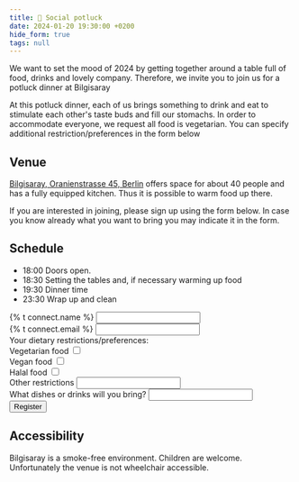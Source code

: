 ```yaml
---
title: 🥗 Social potluck
date: 2024-01-20 19:30:00 +0200
hide_form: true
tags: null
---
```

We want to set the mood of 2024 by getting together around a table full of food, drinks and lovely company. Therefore, we invite you to join us for a potluck dinner at Bilgisaray

At this potluck dinner, each of us brings something to drink and eat to stimulate each other's taste buds and fill our stomachs. In order to accommodate everyone, we request all food is vegetarian. You can specify additional restriction/preferences in the form below

## Venue

[Bilgisaray, Oranienstrasse 45, Berlin](https://www.google.com/maps/place/Bilgisaray/@52.499971,13.4204474,17z/data=!3m1!4b1!4m5!3m4!1s0x47a84e34f7d3f0db:0x4a368a3631962abc!8m2!3d52.499971!4d13.4226362) offers space for about 40 people and has a fully equipped kitchen. Thus it is possible to warm food up there. 

If you are interested in joining, please sign up using the form below. 
In case you know already what you want to bring you may indicate it in the form. 

## Schedule

* 18:00 Doors open. 
* 18:30 Setting the tables and, if necessary warming up food
* 19:30 Dinner time
* 23:30 Wrap up and clean

<div class="social-links">
  <form name="social-potluck" class="join-form" method="POST" data-netlify="true">
    <div class="control">
      <label for="name">{% t connect.name %}</label>
      <input class="input-text" id="name" type="text" required name="name" />
    </div>
    <div class="control">
      <label for="email">{% t connect.email %}</label>
      <input
        class="input-text"
        id="email"
        type="email"
        required
        name="email"
      />
    </div>
    Your dietary restrictions/preferences:
    <br>
    <div class="flex flex-row ai-ctr"> 
      <label for="vegetarian">Vegetarian food</label>  
      <input id="vegetarian" type="checkbox" name="vegetarian"/> 
    </div> 
    <div class="flex flex-row ai-ctr"> 
      <label for="vegan">Vegan food</label>  
      <input id="vegan" type="checkbox" name="vegan"/>  
    </div>
    <div class="flex flex-row ai-ctr"> 
      <label for="Halal">Halal food</label>  
      <input id="Halal" type="checkbox" name="Halal"/>  
    </div>
    <div class="flex flex-row ai-ctr"> 
      <label for="other">Other restrictions</label>  
      <input class="input-text" id="other" type="text" name="other"/>  
    </div>        
    <div class="control">
      <label for="misc">What dishes or drinks will you bring?</label>
      <input class="input-text" id="misc" type="textarea" name="misc" />
    </div>
    <div><input class="input-text" id="referrer" type="hidden" name="referrer" /></div>
    <button class="subscribe-button" type="submit">
  Register
</button>
  </form>
</div>

## Accessibility

Bilgisaray is a smoke-free environment. Children are welcome. Unfortunately the venue is not wheelchair accessible.
